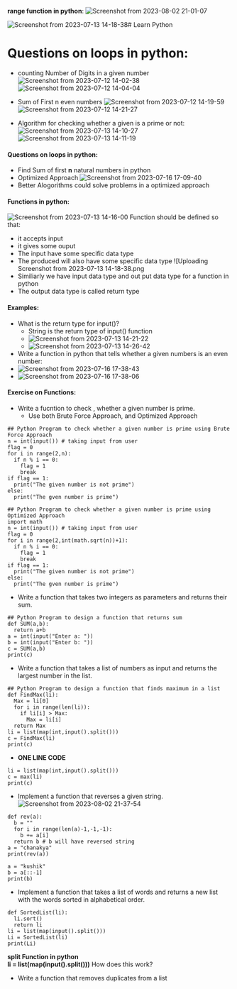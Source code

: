 

**range function in python**:
![Screenshot from 2023-08-02 21-01-07](https://github.com/chanakyavasantha/LearnPython/assets/93817654/157b3a8d-3088-43aa-b578-c6722eeba6e6)

![Screenshot from 2023-07-13 14-18-38](https://github.com/chanakyavasantha/LearnPython/assets/93817654/24bc738d-07b0-4bb8-a57a-ae8c4949bdd8)# Learn Python 
# Questions on loops in python:
- counting Number of Digits in a given number
![Screenshot from 2023-07-12 14-02-38](https://github.com/chanakyavasantha/LearnPython/assets/93817654/60fad804-a55e-4ccc-9430-901e9e77e3ab)
![Screenshot from 2023-07-12 14-04-04](https://github.com/chanakyavasantha/LearnPython/assets/93817654/e176ccd1-df98-4363-8805-065f1cff296b)

- Sum of First n even numbers
![Screenshot from 2023-07-12 14-19-59](https://github.com/chanakyavasantha/LearnPython/assets/93817654/12508463-4472-4938-b4a3-751e3a3cb832)
![Screenshot from 2023-07-12 14-21-27](https://github.com/chanakyavasantha/LearnPython/assets/93817654/4939f010-1323-4139-9c28-d44179ecfe34)

- Algorithm for checking whether a given is a prime or not:
![Screenshot from 2023-07-13 14-10-27](https://github.com/chanakyavasantha/LearnPython/assets/93817654/fa943176-c733-4106-a3f9-a9678427fe6f)
![Screenshot from 2023-07-13 14-11-19](https://github.com/chanakyavasantha/LearnPython/assets/93817654/520c8aa3-24e5-405f-b4da-28eb66e215f1)

#### Questions on loops in python:
  - Find Sum of first **n** natural numbers in python
  - Optimized Approach
  ![Screenshot from 2023-07-16 17-09-40](https://github.com/chanakyavasantha/LearnPython/assets/93817654/fba0a3ee-8f29-4d23-bad7-ebe6b21c4a79)
  - Better Alogorithms could solve problems in a optimized approach

#### Functions in python:
![Screenshot from 2023-07-13 14-16-00](https://github.com/chanakyavasantha/LearnPython/assets/93817654/57f0fed5-b2e6-4e87-be51-83fd11a9cdd9)
Function should be defined so that:
- it accepts input
- it gives some ouput
- The input have some specific data type
- The produced will also have some specific data type
![Uploading Screenshot from 2023-07-13 14-18-38.png
- Similiarly we have input data type and out put data type for a function in python
- The output data type is called return type
#### Examples:
- What is the return type for input()?
  - String is the return type of input() function 
  - ![Screenshot from 2023-07-13 14-21-22](https://github.com/chanakyavasantha/LearnPython/assets/93817654/71517e06-2c4c-4546-9136-0a8fdbdd6fb8)
  - ![Screenshot from 2023-07-13 14-26-42](https://github.com/chanakyavasantha/LearnPython/assets/93817654/7ce3d51c-cbfc-4c26-98b8-fda0c1738161)
- Write a function in python that tells whether a given numbers is an even number:
- ![Screenshot from 2023-07-16 17-38-43](https://github.com/chanakyavasantha/LearnPython/assets/93817654/75105a66-2635-4204-952b-c4e75ade3ec0)
- ![Screenshot from 2023-07-16 17-38-06](https://github.com/chanakyavasantha/LearnPython/assets/93817654/35a382e4-a53d-4d57-9189-b0321932bf54)

#### Exercise on Functions:
- Write a fucntion to check , whether a given number is prime.
    - Use both Brute Force Approach, and Optimized Approach
```
## Python Program to check whether a given number is prime using Brute Force Approach
n = int(input()) # taking input from user
flag = 0
for i in range(2,n):
  if n % i == 0:
    flag = 1
    break
if flag == 1:
  print("The given number is not prime")
else:
  print("The gven number is prime")

```
```
## Python Program to check whether a given number is prime using Optimized Approach
import math
n = int(input()) # taking input from user
flag = 0
for i in range(2,int(math.sqrt(n))+1):
  if n % i == 0:
    flag = 1
    break
if flag == 1:
  print("The given number is not prime")
else:
  print("The gven number is prime")

```
- Write a function that takes two integers as parameters and returns their sum.
```
## Python Program to design a function that returns sum
def SUM(a,b):
  return a+b
a = int(input("Enter a: "))
b = int(input("Enter b: "))
c = SUM(a,b)
print(c)
```
- Write a function that takes a list of numbers as input and returns the largest number in the list.
```
## Python Program to design a function that finds maximum in a list
def FindMax(li):
  Max = li[0]
  for i in range(len(li)):
    if li[i] > Max:
      Max = li[i]
  return Max
li = list(map(int,input().split()))
c = FindMax(li)
print(c)
```
- **ONE LINE CODE**
```
li = list(map(int,input().split()))
c = max(li)
print(c)
```
- Implement a function that reverses a given string.
![Screenshot from 2023-08-02 21-37-54](https://github.com/chanakyavasantha/LearnPython/assets/93817654/9dce7697-cb93-45c6-b364-ea5e559b91cc)
```
def rev(a):
  b = ""
  for i in range(len(a)-1,-1,-1):
    b += a[i]
  return b # b will have reversed string
a = "chanakya"
print(rev(a))
```
```
a = "kushik"
b = a[::-1]
print(b)
```
- Implement a function that takes a list of words and returns a new list with the words sorted in alphabetical order.
```
def SortedList(li):
  li.sort()
  return li
li = list(map(input().split()))
Li = SortedList(li)
print(Li)
```
**split Function in python**<br>
**li = list(map(input().split()))** How does this work?

- Write a function that removes duplicates from a list








